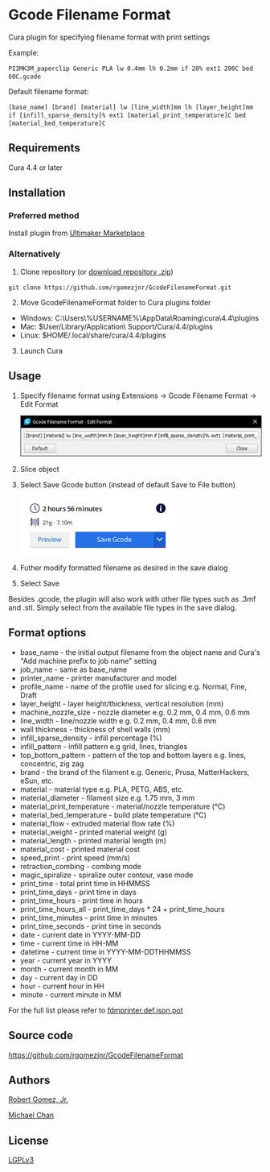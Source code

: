 # Gcode Filename Format

Cura plugin for specifying filename format with print settings

Example:

    PI3MK3M_paperclip Generic PLA lw 0.4mm lh 0.2mm if 20% ext1 200C bed 60C.gcode

Default filename format:

    [base_name] [brand] [material] lw [line_width]mm lh [layer_height]mm if [infill_sparse_density]% ext1 [material_print_temperature]C bed [material_bed_temperature]C

## Requirements
Cura 4.4 or later

## Installation
### Preferred method
Install plugin from [Ultimaker Marketplace](https://marketplace.ultimaker.com/app/cura/plugins/rgomezjnr/GcodeFilenameFormat)

### Alternatively
1. Clone repository (or [download repository .zip](https://github.com/rgomezjnr/GcodeFilenameFormat/archive/master.zip))
```
git clone https://github.com/rgomezjnr/GcodeFilenameFormat.git
```
2. Move GcodeFilenameFormat folder to Cura plugins folder
- Windows: C:\Users\\%USERNAME%\AppData\Roaming\cura\4.4\plugins
- Mac: $User/Library/Application\ Support/Cura/4.4/plugins
- Linux: $HOME/.local/share/cura/4.4/plugins
3. Launch Cura

## Usage
1. Specify filename format using Extensions -> Gcode Filename Format -> Edit Format

    ![Edit Format Dialog](images/edit-format-dialog.png)

2. Slice object
3. Select Save Gcode button (instead of default Save to File button)

    ![Edit Format Dialog](images/save-gcode-button.png)

4. Futher modify formatted filename as desired in the save dialog
5. Select Save

Besides .gcode, the plugin will also work with other file types such as .3mf and .stl. Simply select from the available file types in the save dialog.

## Format options

- base_name - the initial output filename from the object name and Cura's "Add machine prefix to job name" setting
- job_name - same as base_name
- printer_name - printer manufacturer and model
- profile_name - name of the profile used for slicing e.g. Normal, Fine, Draft
- layer_height - layer height/thickness, vertical resolution (mm)
- machine_nozzle_size - nozzle diameter e.g. 0.2 mm, 0.4 mm, 0.6 mm
- line_width - line/nozzle width e.g. 0.2 mm, 0.4 mm, 0.6 mm
- wall thickness - thickness of shell walls (mm)
- infill_sparse_density - infill percentage (%)
- infill_pattern - infill pattern e.g grid, lines, triangles
- top_bottom_pattern - pattern of the top and bottom layers e.g. lines, concentric, zig zag
- brand - the brand of the filament e.g. Generic, Prusa, MatterHackers, eSun, etc.
- material - material type e.g. PLA, PETG, ABS, etc.
- material_diameter - filament size e.g. 1.75 mm, 3 mm
- material_print_temperature - material/nozzle temperature (°C)
- material_bed_temperature - build plate temperature (°C)
- material_flow - extruded material flow rate (%)
- material_weight - printed material weight (g)
- material_length - printed material length (m)
- material_cost - printed material cost
- speed_print - print speed (mm/s)
- retraction_combing - combing mode
- magic_spiralize - spiralize outer contour, vase mode
- print_time - total print time in HHMMSS
- print_time_days - print time in days
- print_time_hours - print time in hours
- print_time_hours_all - print_time_days * 24 + print_time_hours
- print_time_minutes - print time in minutes
- print_time_seconds - print time in seconds
- date - current date in YYYY-MM-DD
- time - current time in HH-MM
- datetime - current time in YYYY-MM-DDTHHMMSS
- year - current year in YYYY
- month - current month in MM
- day - current day in DD
- hour - current hour in HH
- minute - current minute in MM

For the full list please refer to [fdmprinter.def.json.pot](https://github.com/Ultimaker/Cura/blob/master/resources/i18n/fdmprinter.def.json.pot)

## Source code
https://github.com/rgomezjnr/GcodeFilenameFormat

## Authors
[Robert Gomez, Jr.](https://github.com/rgomezjnr)

[Michael Chan](https://github.com/mchan016)

## License
[LGPLv3](https://github.com/rgomezjnr/GcodeFilenameFormat/blob/master/LICENSE)
